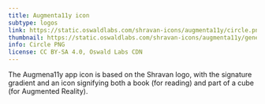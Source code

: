 ```yaml
---
title: Augmenta11y icon
subtype: logos
link: https://static.oswaldlabs.com/shravan-icons/augmenta11y/circle.png
thumbnail: https://static.oswaldlabs.com/shravan-icons/augmenta11y/generated/android-chrome-144x144.png
info: Circle PNG
license: CC BY-SA 4.0, Oswald Labs CDN
---
```


The Augmena11y app icon is based on the Shravan logo, with the signature gradient and an icon signifying both a book (for reading) and part of a cube (for Augmented Reality).